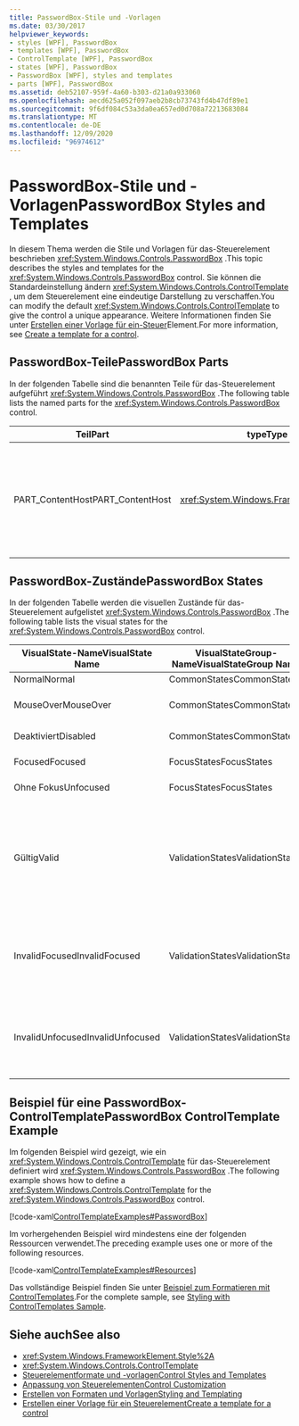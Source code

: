 ```yaml
---
title: PasswordBox-Stile und -Vorlagen
ms.date: 03/30/2017
helpviewer_keywords:
- styles [WPF], PasswordBox
- templates [WPF], PasswordBox
- ControlTemplate [WPF], PasswordBox
- states [WPF], PasswordBox
- PasswordBox [WPF], styles and templates
- parts [WPF], PasswordBox
ms.assetid: deb52107-959f-4a60-b303-d21a0a933060
ms.openlocfilehash: aecd625a052f097aeb2b8cb73743fd4b47df89e1
ms.sourcegitcommit: 9f6df084c53a3da0ea657ed0d708a72213683084
ms.translationtype: MT
ms.contentlocale: de-DE
ms.lasthandoff: 12/09/2020
ms.locfileid: "96974612"
---
```

# <a name="passwordbox-styles-and-templates"></a><span data-ttu-id="aad25-102">PasswordBox-Stile und -Vorlagen</span><span class="sxs-lookup"><span data-stu-id="aad25-102">PasswordBox Styles and Templates</span></span>

<span data-ttu-id="aad25-103">In diesem Thema werden die Stile und Vorlagen für das-Steuerelement beschrieben <xref:System.Windows.Controls.PasswordBox> .</span><span class="sxs-lookup"><span data-stu-id="aad25-103">This topic describes the styles and templates for the <xref:System.Windows.Controls.PasswordBox> control.</span></span> <span data-ttu-id="aad25-104">Sie können die Standardeinstellung ändern <xref:System.Windows.Controls.ControlTemplate> , um dem Steuerelement eine eindeutige Darstellung zu verschaffen.</span><span class="sxs-lookup"><span data-stu-id="aad25-104">You can modify the default <xref:System.Windows.Controls.ControlTemplate> to give the control a unique appearance.</span></span> <span data-ttu-id="aad25-105">Weitere Informationen finden Sie unter [Erstellen einer Vorlage für ein-Steuer](/dotnet/desktop-wpf/themes/how-to-create-apply-template)Element.</span><span class="sxs-lookup"><span data-stu-id="aad25-105">For more information, see [Create a template for a control](/dotnet/desktop-wpf/themes/how-to-create-apply-template).</span></span>

## <a name="passwordbox-parts"></a><span data-ttu-id="aad25-106">PasswordBox-Teile</span><span class="sxs-lookup"><span data-stu-id="aad25-106">PasswordBox Parts</span></span>

<span data-ttu-id="aad25-107">In der folgenden Tabelle sind die benannten Teile für das-Steuerelement aufgeführt <xref:System.Windows.Controls.PasswordBox> .</span><span class="sxs-lookup"><span data-stu-id="aad25-107">The following table lists the named parts for the <xref:System.Windows.Controls.PasswordBox> control.</span></span>

|<span data-ttu-id="aad25-108">Teil</span><span class="sxs-lookup"><span data-stu-id="aad25-108">Part</span></span>|<span data-ttu-id="aad25-109">type</span><span class="sxs-lookup"><span data-stu-id="aad25-109">Type</span></span>|<span data-ttu-id="aad25-110">BESCHREIBUNG</span><span class="sxs-lookup"><span data-stu-id="aad25-110">Description</span></span>|
|-|-|-|
|<span data-ttu-id="aad25-111">PART_ContentHost</span><span class="sxs-lookup"><span data-stu-id="aad25-111">PART_ContentHost</span></span>|<xref:System.Windows.FrameworkElement>|<span data-ttu-id="aad25-112">Ein visuelles Element, das ein enthalten kann <xref:System.Windows.FrameworkElement> .</span><span class="sxs-lookup"><span data-stu-id="aad25-112">A visual element that can contain a <xref:System.Windows.FrameworkElement>.</span></span> <span data-ttu-id="aad25-113">Der Text des <xref:System.Windows.Controls.PasswordBox> wird in diesem Element angezeigt.</span><span class="sxs-lookup"><span data-stu-id="aad25-113">The text of the <xref:System.Windows.Controls.PasswordBox> is displayed in this element.</span></span>|

## <a name="passwordbox-states"></a><span data-ttu-id="aad25-114">PasswordBox-Zustände</span><span class="sxs-lookup"><span data-stu-id="aad25-114">PasswordBox States</span></span>

<span data-ttu-id="aad25-115">In der folgenden Tabelle werden die visuellen Zustände für das-Steuerelement aufgelistet <xref:System.Windows.Controls.PasswordBox> .</span><span class="sxs-lookup"><span data-stu-id="aad25-115">The following table lists the visual states for the <xref:System.Windows.Controls.PasswordBox> control.</span></span>

|<span data-ttu-id="aad25-116">VisualState-Name</span><span class="sxs-lookup"><span data-stu-id="aad25-116">VisualState Name</span></span>|<span data-ttu-id="aad25-117">VisualStateGroup-Name</span><span class="sxs-lookup"><span data-stu-id="aad25-117">VisualStateGroup Name</span></span>|<span data-ttu-id="aad25-118">Beschreibung</span><span class="sxs-lookup"><span data-stu-id="aad25-118">Description</span></span>|
|-|-|-|
|<span data-ttu-id="aad25-119">Normal</span><span class="sxs-lookup"><span data-stu-id="aad25-119">Normal</span></span>|<span data-ttu-id="aad25-120">CommonStates</span><span class="sxs-lookup"><span data-stu-id="aad25-120">CommonStates</span></span>|<span data-ttu-id="aad25-121">Der Standardzustand</span><span class="sxs-lookup"><span data-stu-id="aad25-121">The default state.</span></span>|
|<span data-ttu-id="aad25-122">MouseOver</span><span class="sxs-lookup"><span data-stu-id="aad25-122">MouseOver</span></span>|<span data-ttu-id="aad25-123">CommonStates</span><span class="sxs-lookup"><span data-stu-id="aad25-123">CommonStates</span></span>|<span data-ttu-id="aad25-124">Der Mauszeiger ist über dem Steuerelement positioniert.</span><span class="sxs-lookup"><span data-stu-id="aad25-124">The mouse pointer is positioned over the control.</span></span>|
|<span data-ttu-id="aad25-125">Deaktiviert</span><span class="sxs-lookup"><span data-stu-id="aad25-125">Disabled</span></span>|<span data-ttu-id="aad25-126">CommonStates</span><span class="sxs-lookup"><span data-stu-id="aad25-126">CommonStates</span></span>|<span data-ttu-id="aad25-127">Das Steuerelement ist deaktiviert.</span><span class="sxs-lookup"><span data-stu-id="aad25-127">The control is disabled.</span></span>|
|<span data-ttu-id="aad25-128">Focused</span><span class="sxs-lookup"><span data-stu-id="aad25-128">Focused</span></span>|<span data-ttu-id="aad25-129">FocusStates</span><span class="sxs-lookup"><span data-stu-id="aad25-129">FocusStates</span></span>|<span data-ttu-id="aad25-130">Der Fokus liegt auf dem Steuerelement.</span><span class="sxs-lookup"><span data-stu-id="aad25-130">The control has focus.</span></span>|
|<span data-ttu-id="aad25-131">Ohne Fokus</span><span class="sxs-lookup"><span data-stu-id="aad25-131">Unfocused</span></span>|<span data-ttu-id="aad25-132">FocusStates</span><span class="sxs-lookup"><span data-stu-id="aad25-132">FocusStates</span></span>|<span data-ttu-id="aad25-133">Der Fokus liegt nicht auf dem Steuerelement.</span><span class="sxs-lookup"><span data-stu-id="aad25-133">The control does not have focus.</span></span>|
|<span data-ttu-id="aad25-134">Gültig</span><span class="sxs-lookup"><span data-stu-id="aad25-134">Valid</span></span>|<span data-ttu-id="aad25-135">ValidationStates</span><span class="sxs-lookup"><span data-stu-id="aad25-135">ValidationStates</span></span>|<span data-ttu-id="aad25-136">Das Steuerelement verwendet die <xref:System.Windows.Controls.Validation> -Klasse, und die <xref:System.Windows.Controls.Validation.HasError%2A?displayProperty=nameWithType> angefügte-Eigenschaft ist `false` .</span><span class="sxs-lookup"><span data-stu-id="aad25-136">The control uses the <xref:System.Windows.Controls.Validation> class and the <xref:System.Windows.Controls.Validation.HasError%2A?displayProperty=nameWithType> attached property is `false`.</span></span>|
|<span data-ttu-id="aad25-137">InvalidFocused</span><span class="sxs-lookup"><span data-stu-id="aad25-137">InvalidFocused</span></span>|<span data-ttu-id="aad25-138">ValidationStates</span><span class="sxs-lookup"><span data-stu-id="aad25-138">ValidationStates</span></span>|<span data-ttu-id="aad25-139">Die <xref:System.Windows.Controls.Validation.HasError%2A?displayProperty=nameWithType> angefügte-Eigenschaft ist, dass `true` das Steuerelement den Fokus besitzt.</span><span class="sxs-lookup"><span data-stu-id="aad25-139">The <xref:System.Windows.Controls.Validation.HasError%2A?displayProperty=nameWithType> attached property is `true` has the control has focus.</span></span>|
|<span data-ttu-id="aad25-140">InvalidUnfocused</span><span class="sxs-lookup"><span data-stu-id="aad25-140">InvalidUnfocused</span></span>|<span data-ttu-id="aad25-141">ValidationStates</span><span class="sxs-lookup"><span data-stu-id="aad25-141">ValidationStates</span></span>|<span data-ttu-id="aad25-142">Die <xref:System.Windows.Controls.Validation.HasError%2A?displayProperty=nameWithType> angefügte-Eigenschaft ist, wenn `true` das Steuerelement keinen Fokus hat.</span><span class="sxs-lookup"><span data-stu-id="aad25-142">The <xref:System.Windows.Controls.Validation.HasError%2A?displayProperty=nameWithType> attached property is `true` has the control does not have focus.</span></span>|

## <a name="passwordbox-controltemplate-example"></a><span data-ttu-id="aad25-143">Beispiel für eine PasswordBox-ControlTemplate</span><span class="sxs-lookup"><span data-stu-id="aad25-143">PasswordBox ControlTemplate Example</span></span>

<span data-ttu-id="aad25-144">Im folgenden Beispiel wird gezeigt, wie ein <xref:System.Windows.Controls.ControlTemplate> für das-Steuerelement definiert wird <xref:System.Windows.Controls.PasswordBox> .</span><span class="sxs-lookup"><span data-stu-id="aad25-144">The following example shows how to define a <xref:System.Windows.Controls.ControlTemplate> for the <xref:System.Windows.Controls.PasswordBox> control.</span></span>

[!code-xaml[ControlTemplateExamples#PasswordBox](~/samples/snippets/csharp/VS_Snippets_Wpf/ControlTemplateExamples/CS/resources/textbox.xaml#passwordbox)]

<span data-ttu-id="aad25-145">Im vorhergehenden Beispiel wird mindestens eine der folgenden Ressourcen verwendet.</span><span class="sxs-lookup"><span data-stu-id="aad25-145">The preceding example uses one or more of the following resources.</span></span>

[!code-xaml[ControlTemplateExamples#Resources](~/samples/snippets/csharp/VS_Snippets_Wpf/ControlTemplateExamples/CS/resources/shared.xaml#resources)]

<span data-ttu-id="aad25-146">Das vollständige Beispiel finden Sie unter [Beispiel zum Formatieren mit ControlTemplates](https://github.com/Microsoft/WPF-Samples/tree/master/Styles%20&%20Templates/IntroToStylingAndTemplating).</span><span class="sxs-lookup"><span data-stu-id="aad25-146">For the complete sample, see [Styling with ControlTemplates Sample](https://github.com/Microsoft/WPF-Samples/tree/master/Styles%20&%20Templates/IntroToStylingAndTemplating).</span></span>

## <a name="see-also"></a><span data-ttu-id="aad25-147">Siehe auch</span><span class="sxs-lookup"><span data-stu-id="aad25-147">See also</span></span>

- <xref:System.Windows.FrameworkElement.Style%2A>
- <xref:System.Windows.Controls.ControlTemplate>
- [<span data-ttu-id="aad25-148">Steuerelementformate und -vorlagen</span><span class="sxs-lookup"><span data-stu-id="aad25-148">Control Styles and Templates</span></span>](control-styles-and-templates.md)
- [<span data-ttu-id="aad25-149">Anpassung von Steuerelementen</span><span class="sxs-lookup"><span data-stu-id="aad25-149">Control Customization</span></span>](control-customization.md)
- [<span data-ttu-id="aad25-150">Erstellen von Formaten und Vorlagen</span><span class="sxs-lookup"><span data-stu-id="aad25-150">Styling and Templating</span></span>](/dotnet/desktop-wpf/fundamentals/styles-templates-overview)
- [<span data-ttu-id="aad25-151">Erstellen einer Vorlage für ein Steuerelement</span><span class="sxs-lookup"><span data-stu-id="aad25-151">Create a template for a control</span></span>](/dotnet/desktop-wpf/themes/how-to-create-apply-template)
